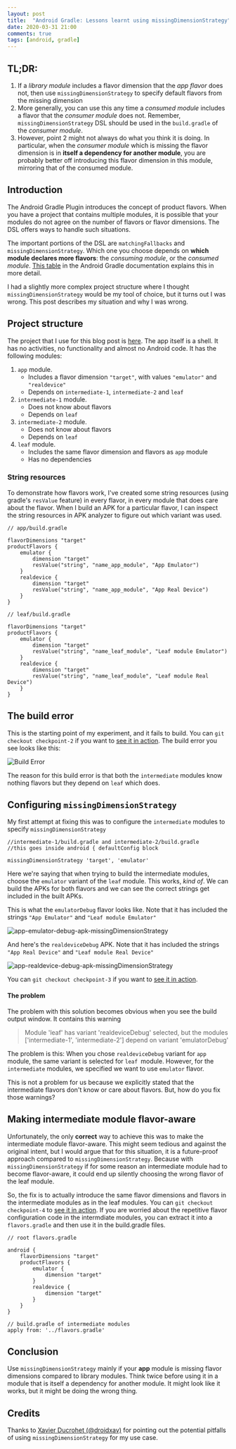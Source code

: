 ```yaml
---
layout: post
title:  "Android Gradle: Lessons learnt using missingDimensionStrategy"
date: 2020-03-31 21:00
comments: true
tags: [android, gradle]
---
```


## TL;DR:

  1. If a _library module_ includes a flavor dimension that the _app flavor_ does not, then use `missingDimensionStrategy` to specify default flavors from the missing dimension
  2. More generally, you can use this any time a _consumed module_ includes a flavor that the _consumer module_ does not. Remember, `missingDimensionStrategy` DSL should be used in the `build.gradle` of the _consumer module_.
  3. However, point 2 might not always do what you think it is doing. In particular, when the _consumer module_ which is missing the flavor dimension is in **itself a dependency for another module**, you are probably better off introducing this flavor dimension in this module, mirroring that of the consumed module.

## Introduction

The Android Gradle Plugin introduces the concept of product flavors. When you have a project that contains multiple modules, it is possible that your modules do not agree on the number of flavors or flavor dimensions. The DSL offers ways to handle such situations.

The important portions of the DSL are `matchingFallbacks` and `missingDimensionStrategy`. Which one you choose depends on **which module declares more flavors**: the _consuming module_, or the _consumed module_. [This table](https://developer.android.com/studio/build/dependencies#resolve_matching_errors) in the Android Gradle documentation explains this in more detail.

I had a slightly more complex project structure where I thought `missingDimensionStrategy` would be my tool of choice, but it turns out I was wrong. This post describes my situation and why I was wrong.

## Project structure

The project that I use for this blog post is [here](https://github.com/curioustechizen/android-gradle-missing-flavors-demo). The app itself is a shell. It has no activities, no functionality and almost no Android code. It has the following modules:

  1. `app` module. 
      - Includes a flavor dimension `"target"`, with values `"emulator"` and `"realdevice"`
      - Depends on `intermediate-1`, `intermediate-2` and `leaf`
  2. `intermediate-1` module. 
      - Does not know about flavors
      - Depends on `leaf`
  3. `intermediate-2` module. 
      - Does not know about flavors
      - Depends on `leaf`
  4. `leaf` module. 
      - Includes the same flavor dimension and flavors as `app` module
      - Has no dependencies


### String resources

To demonstrate how flavors work, I've created some string resources (using gradle's `resValue` feature) in every flavor, in every module that does care about the flavor. When I build an APK for a particular flavor, I can inspect the string resources in APK analyzer to figure out which variant was used.

```
// app/build.gradle

flavorDimensions "target"
productFlavors {
    emulator {
        dimension "target"
        resValue("string", "name_app_module", "App Emulator")
    }
    realdevice {
        dimension "target"
        resValue("string", "name_app_module", "App Real Device")
    }
}

// leaf/build.gradle

flavorDimensions "target"
productFlavors {
    emulator {
        dimension "target"
        resValue("string", "name_leaf_module", "Leaf module Emulator")
    }
    realdevice {
        dimension "target"
        resValue("string", "name_leaf_module", "Leaf module Real Device")
    }
}
```

## The build error

This is the starting point of my experiment, and it fails to build. You can `git checkout checkpoint-2` if you want to [see it in action](https://github.com/curioustechizen/android-gradle-missing-flavors-demo/tree/checkpoint-2). The build error you see looks like this:

![Build Error](/blog/assets/img/build_error.png)

The reason for this build error is that both the `intermediate` modules know nothing flavors but they depend on `leaf` which does.

## Configuring `missingDimensionStrategy`

My first attempt at fixing this was to configure the `intermediate` modules to specify `missingDimensionStrategy`

```
//intermediate-1/build.gradle and intermediate-2/build.gradle
//this goes inside android { defaultConfig block

missingDimensionStrategy 'target', 'emulator'
```

Here we're saying that when trying to build the intermediate modules, choose the `emulator` variant of the `leaf` module. This works, _kind of_. We can build the APKs for both flavors and we can see the correct strings get included in the built APKs.

This is what the `emulatorDebug` flavor looks like. Note that it has included the strings `"App Emulator"` and `"Leaf module Emulator"`

![app-emulator-debug-apk-missingDimensionStrategy](/blog/assets/img/app-emulator-debug-apk-missing-dimension-strategy.png)

And here's the `realdeviceDebug` APK. Note that it has included the strings `"App Real Device"` and `"Leaf module Real Device"`

![app-realdevice-debug-apk-missingDimensionStrategy](/blog/assets/img/app-realdevice-debug-apk-missing-dimension-strategy.png)

You can `git checkout checkpoint-3` if you want to [see it in action](https://github.com/curioustechizen/android-gradle-missing-flavors-demo/tree/checkpoint-3).

#### The problem

The problem with this solution becomes obvious when you see the build output window. It contains this warning

> Module 'leaf' has variant 'realdeviceDebug' selected, but the modules ['intermediate-1', 'intermediate-2'] depend on variant 'emulatorDebug'

The problem is this: When you chose `realdeviceDebug` variant for `app` module, the same variant is selected for `leaf `module. However, for the `intermediate` modules, we specified we want to use `emulator` flavor.

This is not a problem for us because we explicitly stated that the intermediate flavors don't know or care about flavors. But, how do you fix those warnings?

## Making intermediate module flavor-aware

Unfortunately, the only **correct** way to achieve this was to make the intermediate module flavor-aware. This might seem tedious and against the original intent, but I would argue that for this situation, it is a future-proof approach compared to `missingDimensionStrategy`. Because with `missingDimensionStrategy` if for some reason an intermediate module had to become flavor-aware, it could end up silently choosing the wrong flavor of the leaf module.

So, the fix is to actually introduce the same flavor dimensions and flavors in the intermediate modules as in the leaf modules. You can `git checkout checkpoint-4` to [see it in action](https://github.com/curioustechizen/android-gradle-missing-flavors-demo/tree/checkpoint-4). If you are worried about the repetitive flavor configuration code in the intermdiate modules, you can extract it into a `flavors.gradle` and then use it in the build.gradle files.

```
// root flavors.gradle

android {
    flavorDimensions "target"
    productFlavors {
        emulator {
            dimension "target"
        }
        realdevice {
            dimension "target"
        }
    }
}

// build.gradle of intermediate modules
apply from: '../flavors.gradle'
```

## Conclusion

Use `missingDimensionStrategy` mainly if your **app** module is missing flavor dimensions compared to library modules. Think twice before using it in a module that is itself a dependency for another module. It might look like it works, but it might be doing the wrong thing.

## Credits

Thanks to [Xavier Ducrohet (@droidxav)](https://twitter.com/droidxav) for pointing out the potential pitfalls of using `missingDimensionStrategy` for my use case.